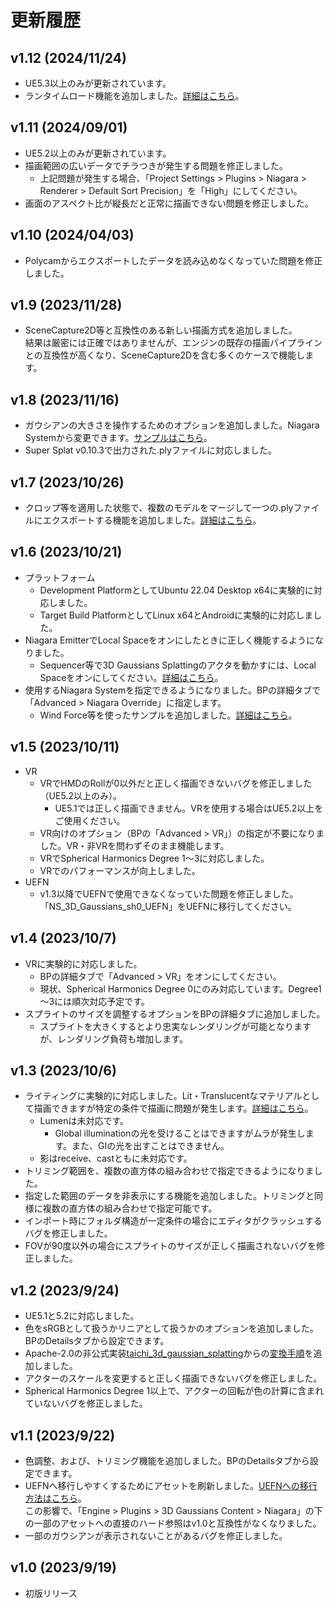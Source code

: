 # 更新履歴

## v1.12 (2024/11/24)
- UE5.3以上のみが更新されています。
- ランタイムロード機能を追加しました。[詳細はこちら](../how-to-runtimeload)。

## v1.11 (2024/09/01)
- UE5.2以上のみが更新されています。
- 描画範囲の広いデータでチラつきが発生する問題を修正しました。
    - 上記問題が発生する場合、「Project Settings > Plugins > Niagara > Renderer > Default Sort Precision」を「High」にしてください。
- 画面のアスペクト比が縦長だと正常に描画できない問題を修正しました。

## v1.10 (2024/04/03)
- Polycamからエクスポートしたデータを読み込めなくなっていた問題を修正しました。

## v1.9 (2023/11/28)
- SceneCapture2D等と互換性のある新しい描画方式を追加しました。  
	結果は厳密には正確ではありませんが、エンジンの既存の描画パイプラインとの互換性が高くなり、SceneCapture2Dを含む多くのケースで機能します。

## v1.8 (2023/11/16)
- ガウシアンの大きさを操作するためのオプションを追加しました。Niagara Systemから変更できます。[サンプルはこちら](../how-to-niagara#niagara)。
- Super Splat v0.10.3で出力された.plyファイルに対応しました。

## v1.7 (2023/10/26)
- クロップ等を適用した状態で、複数のモデルをマージして一つの.plyファイルにエクスポートする機能を追加しました。[詳細はこちら](../how-to-export)。

## v1.6 (2023/10/21)
- プラットフォーム
    - Development PlatformとしてUbuntu 22.04 Desktop x64に実験的に対応しました。
    - Target Build PlatformとしてLinux x64とAndroidに実験的に対応しました。
- Niagara EmitterでLocal Spaceをオンにしたときに正しく機能するようになりました。
    - Sequencer等で3D Gaussians Splattingのアクタを動かすには、Local Spaceをオンにしてください。[詳細はこちら](../how-to-niagara)。
- 使用するNiagara Systemを指定できるようになりました。BPの詳細タブで「Advanced > Niagara Override」に指定します。
    - Wind Force等を使ったサンプルを追加しました。[詳細はこちら](../how-to-niagara/#niagara)。

## v1.5 (2023/10/11)
- VR
    - VRでHMDのRollが0以外だと正しく描画できないバグを修正しました（UE5.2以上のみ）。
        - UE5.1では正しく描画できません。VRを使用する場合はUE5.2以上をご使用ください。
    - VR向けのオプション（BPの「Advanced > VR」）の指定が不要になりました。VR・非VRを問わずそのまま機能します。
    - VRでSpherical Harmonics Degree 1～3に対応しました。
    - VRでのパフォーマンスが向上しました。
- UEFN
    - v1.3以降でUEFNで使用できなくなっていた問題を修正しました。「NS_3D_Gaussians_sh0_UEFN」をUEFNに移行してください。

## v1.4 (2023/10/7)
- VRに実験的に対応しました。
    - BPの詳細タブで「Advanced > VR」をオンにしてください。
    - 現状、Spherical Harmonics Degree 0にのみ対応しています。Degree1～3には順次対応予定です。
- スプライトのサイズを調整するオプションをBPの詳細タブに追加しました。
    - スプライトを大きくするとより忠実なレンダリングが可能となりますが、レンダリング負荷も増加します。

## v1.3 (2023/10/6)
- ライティングに実験的に対応しました。Lit・Translucentなマテリアルとして描画できますが特定の条件で描画に問題が発生します。[詳細はこちら](../how-to-import#_4)。
    - Lumenは未対応です。
        - Global illuminationの光を受けることはできますがムラが発生します。また、GIの光を出すことはできません。
    - 影はreceive、castともに未対応です。
- トリミング範囲を、複数の直方体の組み合わせで指定できるようになりました。
- 指定した範囲のデータを非表示にする機能を追加しました。トリミングと同様に複数の直方体の組み合わせで指定可能です。
- インポート時にフォルダ構造が一定条件の場合にエディタがクラッシュするバグを修正しました。
- FOVが90度以外の場合にスプライトのサイズが正しく描画されないバグを修正しました。

## v1.2 (2023/9/24)
- UE5.1と5.2に対応しました。
- 色をsRGBとして扱うかリニアとして扱うかのオプションを追加しました。BPのDetailsタブから設定できます。
- Apache-2.0の非公式実装[taichi_3d_gaussian_splatting](https://github.com/wanmeihuali/taichi_3d_gaussian_splatting)からの[変換手順](../how-to-unofficial)を追加しました。
- アクターのスケールを変更すると正しく描画できないバグを修正しました。
- Spherical Harmonics Degree 1以上で、アクターの回転が色の計算に含まれていないバグを修正しました。

## v1.1 (2023/9/22)
- 色調整、および、トリミング機能を追加しました。BPのDetailsタブから設定できます。
- UEFNへ移行しやすくするためにアセットを刷新しました。[UEFNへの移行方法はこちら](../how-to-uefn)。  
  この影響で、「Engine > Plugins > 3D Gaussians Content > Niagara」の下の一部のアセットへの直接のハード参照はv1.0と互換性がなくなりました。
- 一部のガウシアンが表示されないことがあるバグを修正しました。

## v1.0 (2023/9/19)
- 初版リリース